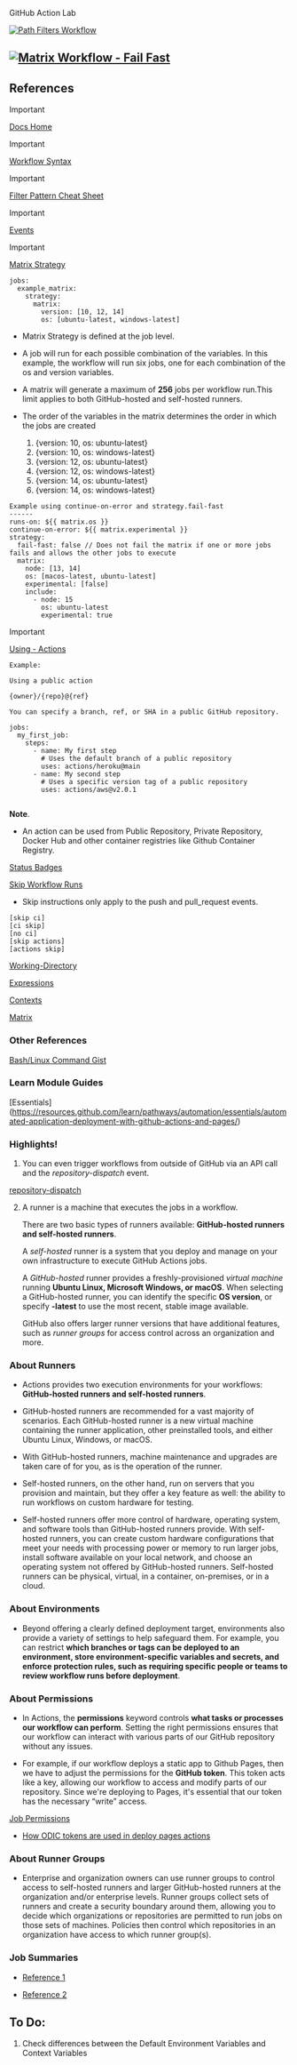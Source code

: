 GitHub Action Lab

[![Path Filters Workflow](https://github.com/Anand-1912/GitHubActionsLab/actions/workflows/07paths-filter-workflow.yml/badge.svg)](https://github.com/Anand-1912/GitHubActionsLab/actions/workflows/07paths-filter-workflow.yml)

[![Matrix Workflow - Fail Fast](https://github.com/Anand-1912/GitHubActionsLab/actions/workflows/32matrix_job_fail_fast.yml/badge.svg)](https://github.com/Anand-1912/GitHubActionsLab/actions/workflows/32matrix_job_fail_fast.yml)
---

## References

> [!IMPORTANT]
> [Docs Home](https://docs.github.com/en/actions)

> [!IMPORTANT] 
> [Workflow Syntax](https://docs.github.com/en/actions/using-workflows/workflow-syntax-for-github-actions#name)

> [!IMPORTANT] 
> [Filter Pattern Cheat Sheet](https://docs.github.com/en/actions/using-workflows/workflow-syntax-for-github-actions#filter-pattern-cheat-sheet)

> [!IMPORTANT] 
> [Events](https://docs.github.com/en/actions/using-workflows/events-that-trigger-workflows)

> [!IMPORTANT]
> [Matrix Strategy](https://docs.github.com/en/actions/using-workflows/workflow-syntax-for-github-actions#jobsjob_idstrategymatrix)

```
jobs:
  example_matrix:
    strategy:
      matrix:
        version: [10, 12, 14]
        os: [ubuntu-latest, windows-latest]

```
 - Matrix Strategy is defined at the job level.

 - A job will run for each possible combination of the variables. In this example, the workflow will run six jobs, one for each combination of the os and version variables.

 - A matrix will generate a maximum of **256** jobs per workflow run.This limit applies to both GitHub-hosted and self-hosted runners.

 - The order of the variables in the matrix determines the order in which the jobs are created

   1. {version: 10, os: ubuntu-latest}
   2. {version: 10, os: windows-latest}
   3. {version: 12, os: ubuntu-latest}
   4. {version: 12, os: windows-latest}
   5. {version: 14, os: ubuntu-latest}
   6. {version: 14, os: windows-latest}

```
Example using continue-on-error and strategy.fail-fast
------
runs-on: ${{ matrix.os }}
continue-on-error: ${{ matrix.experimental }}
strategy:
  fail-fast: false // Does not fail the matrix if one or more jobs fails and allows the other jobs to execute 
  matrix:
    node: [13, 14]
    os: [macos-latest, ubuntu-latest]
    experimental: [false]
    include:
      - node: 15
        os: ubuntu-latest
        experimental: true
```
 
> [!IMPORTANT]
> [Using - Actions](https://docs.github.com/en/actions/using-workflows/workflow-syntax-for-github-actions#jobsjob_idstepsuses)

```
Example: 

Using a public action

{owner}/{repo}@{ref}

You can specify a branch, ref, or SHA in a public GitHub repository.

jobs:
  my_first_job:
    steps:
      - name: My first step
        # Uses the default branch of a public repository
        uses: actions/heroku@main
      - name: My second step
        # Uses a specific version tag of a public repository
        uses: actions/aws@v2.0.1
        
```

**Note**.

 - An action can be used from Public Repository, Private Repository, Docker Hub and other container registries like Github Container Registry.

[Status Badges](https://docs.github.com/en/actions/monitoring-and-troubleshooting-workflows/adding-a-workflow-status-badge)

[Skip Workflow Runs](https://docs.github.com/en/actions/managing-workflow-runs/skipping-workflow-runs)

- Skip instructions only apply to the push and pull_request events.

```Commit Messages
[skip ci]
[ci skip]
[no ci]
[skip actions]
[actions skip]

```

[Working-Directory](https://docs.github.com/en/actions/using-workflows/workflow-syntax-for-github-actions#defaultsrun)

[Expressions](https://docs.github.com/en/actions/learn-github-actions/expressions#about-expressions)

[Contexts](https://docs.github.com/en/actions/learn-github-actions/contexts)

[Matrix](https://docs.github.com/en/actions/using-jobs/using-a-matrix-for-your-jobs)

### Other References

[Bash/Linux Command Gist](https://gist.github.com/bradtraversy/cc180de0edee05075a6139e42d5f28ce?permalink_comment_id=4302581)

### Learn Module Guides

[Essentials] (https://resources.github.com/learn/pathways/automation/essentials/automated-application-deployment-with-github-actions-and-pages/)

### Highlights!

1. You can even trigger workflows from outside of GitHub via an API call and the _repository-dispatch_ event.

[repository-dispatch](https://docs.github.com/en/actions/using-workflows/events-that-trigger-workflows#repository_dispatch)

2. A runner is a machine that executes the jobs in a workflow.

   There are two basic types of runners available: **GitHub-hosted runners and self-hosted runners**.

   A _self-hosted_ runner is a system that you deploy and manage on your own infrastructure to execute GitHub Actions jobs.

   A _GitHub-hosted_ runner provides a freshly-provisioned _virtual machine_ running **Ubuntu Linux, Microsoft Windows, or macOS**. When selecting a GitHub-hosted runner, you can identify the specific **OS version**, or specify **-latest** to use the most recent, stable image available.

   GitHub also offers larger runner versions that have additional features, such as _runner groups_ for access control across an organization and more.

### About Runners

- Actions provides two execution environments for your workflows: **GitHub-hosted runners and self-hosted runners**.

- GitHub-hosted runners are recommended for a vast majority of scenarios. Each GitHub-hosted runner is a new virtual machine containing the runner application, other preinstalled tools, and either Ubuntu Linux, Windows, or macOS.

- With GitHub-hosted runners, machine maintenance and upgrades are taken care of for you, as is the operation of the runner.

- Self-hosted runners, on the other hand, run on servers that you provision and maintain, but they offer a key feature as well: the ability to run workflows on custom hardware for testing.

- Self-hosted runners offer more control of hardware, operating system, and software tools than GitHub-hosted runners provide. With self-hosted runners, you can create custom hardware configurations that meet your needs with processing power or memory to run larger jobs, install software available on your local network, and choose an operating system not offered by GitHub-hosted runners. Self-hosted runners can be physical, virtual, in a container, on-premises, or in a cloud.

### About Environments

- Beyond offering a clearly defined deployment target, environments also provide a variety of settings to help safeguard them. For example, you can restrict **which branches or tags can be deployed to an environment, store environment-specific variables and secrets, and enforce protection rules, such as requiring specific people or teams to review workflow runs before deployment**.

### About Permissions

- In Actions, the **permissions** keyword controls **what tasks or processes our workflow can perform**. Setting the right permissions ensures that our workflow can interact with various parts of our GitHub repository without any issues.

- For example, if our workflow deploys a static app to Github Pages, then we have to adjust the permissions for the **GitHub token**. This token acts like a key, allowing our workflow to access and modify parts of our repository. Since we're deploying to Pages, it's essential that our token has the necessary “write” access.

[Job Permissions](https://docs.github.com/en/actions/using-jobs/assigning-permissions-to-jobs)

- [How ODIC tokens are used in deploy pages actions](https://github.com/actions/deploy-pages/issues/329)

### About Runner Groups

- Enterprise and organization owners can use runner groups to control access to self-hosted runners and larger GitHub-hosted runners at the organization and/or enterprise levels. Runner groups collect sets of runners and create a security boundary around them, allowing you to decide which organizations or repositories are permitted to run jobs on those sets of machines. Policies then control which repositories in an organization have access to which runner group(s).

### Job Summaries

- [Reference 1](https://github.blog/2022-05-09-supercharging-github-actions-with-job-summaries/)

- [Reference 2](https://docs.github.com/en/actions/using-workflows/workflow-commands-for-github-actions?tool=bash#adding-a-job-summary)

## To Do:

1. Check differences between the Default Environment Variables and Context Variables
